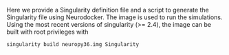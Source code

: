 Here we provide a Singularity definition file and a script to generate
the Singularity file using Neurodocker. The image is used to run the
simulations. Using the most recent versions of singularity (>= 2.4), the
image can be built with root privileges with

```terminal
singularity build neuropy36.img Singularity
```
